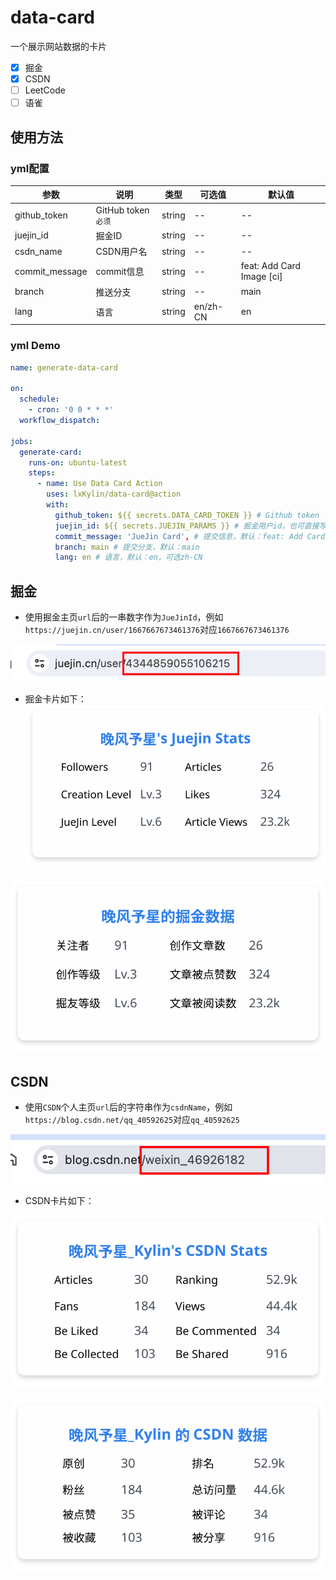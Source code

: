 # data-card
一个展示网站数据的卡片

- [x] 掘金
- [x] CSDN
- [ ] LeetCode
- [ ] 语雀

## 使用方法

### yml配置

| 参数           | 说明               | 类型   | 可选值   | 默认值                    |
| -------------- | ------------------ | ------ | -------- | ------------------------- |
| github_token   | GitHub token`必须` | string | --       | --                        |  |
| juejin_id      | 掘金ID             | string | --       | --                        |  |
| csdn_name      | CSDN用户名         | string | --       | --                        |
| commit_message | commit信息         | string | --       | feat: Add Card Image [ci] |  |
| branch         | 推送分支           | string | --       | main                      |  |
| lang           | 语言               | string | en/zh-CN | en                        |  |

### yml Demo
```yml
name: generate-data-card

on:
  schedule:
    - cron: '0 0 * * *'
  workflow_dispatch:

jobs:
  generate-card:
    runs-on: ubuntu-latest
    steps:
      - name: Use Data Card Action
        uses: lxKylin/data-card@action
        with:
          github_token: ${{ secrets.DATA_CARD_TOKEN }} # Github token
          juejin_id: ${{ secrets.JUEJIN_PARAMS }} # 掘金用户id，也可直接写死
          commit_message: 'JueJin Card', # 提交信息，默认：feat: Add Card Image [ci]
          branch: main # 提交分支，默认：main
          lang: en # 语言，默认：en，可选zh-CN

```

## 掘金

- 使用掘金主页`url`后的一串数字作为`JueJinId`，例如`https://juejin.cn/user/1667667673461376`对应`1667667673461376`

![Alt text](/images/juejin.png)

- 掘金卡片如下：
![掘金数据卡片](./image/juejin-card.svg)

![掘金数据卡片](./image/juejin-card_zh-CN.svg)

## CSDN

- 使用`CSDN`个人主页`url`后的字符串作为`csdnName`，例如`https://blog.csdn.net/qq_40592625`对应`qq_40592625`

![Alt text](/images/csdn.png)

- CSDN卡片如下：

![CSDN数据卡片](./image/csdn-card.svg)

![CSDN数据卡片](./image/csdn-card_zh-CN.svg)
